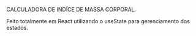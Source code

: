 CALCULADORA DE INDÍCE DE MASSA CORPORAL.

Feito totalmente em React utilizando o useState para gerenciamento dos estados.
